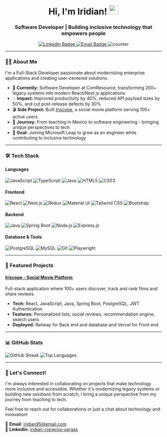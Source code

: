 <div id="header" align="center">
    <h1>
    Hi, I'm Iridian! 
    <img src="https://media.giphy.com/media/hvRJCLFzcasrR4ia7z/giphy.gif" width="30px"/>
    </h1>
    <h3>Software Developer | Building inclusive technology that empowers people</h3>
  <div id="badges" align="center">
  <a href="https://www.linkedin.com/in/iridian-cisneros-vargas/">
    <img src="https://img.shields.io/badge/LinkedIn-0077B5?style=for-the-badge&logo=linkedin&logoColor=white" alt="LinkedIn Badge"/>
  </a>
  <a href="mailto:iridian95@email.com">
    <img src="https://img.shields.io/badge/Email-D14836?style=for-the-badge&logo=gmail&logoColor=white" alt="Email Badge"/>
  </a>
  <img src="https://komarev.com/ghpvc/?username=Naidiri1&style=flat-square&color=blue" alt="counter"/>
  </div>
</div>

---

### 👩‍💻 About Me

I'm a Full-Stack Developer passionate about modernizing enterprise applications and creating user-centered solutions.

- 🚀 **Currently:** Software Developer at ComResource, transforming 200+ legacy systems into modern React/Next.js applications
- 💡 **Impact:** Improved productivity by 40%, reduced API payload sizes by 50%, and cut post-release defects by 30%
- 🎬 **Side Project:** Built [Iriscope](https://github.com/Naidiri1/iriscope), a social movie platform serving 100+ active users
- 🌱 **Journey:** From teaching in Mexico to software engineering - bringing unique perspectives to tech
- 🎯 **Goal:** Joining Microsoft Leap to grow as an engineer while contributing to inclusive technology

---

### 🛠️ Tech Stack

#### Languages
![JavaScript](https://img.shields.io/badge/JavaScript-F7DF1E?style=for-the-badge&logo=javascript&logoColor=black)
![TypeScript](https://img.shields.io/badge/TypeScript-007ACC?style=for-the-badge&logo=typescript&logoColor=white)
![Java](https://img.shields.io/badge/Java-ED8B00?style=for-the-badge&logo=openjdk&logoColor=white)
![HTML5](https://img.shields.io/badge/HTML5-E34F26?style=for-the-badge&logo=html5&logoColor=white)
![CSS3](https://img.shields.io/badge/CSS3-1572B6?style=for-the-badge&logo=css3&logoColor=white)

#### Frontend
![React](https://img.shields.io/badge/React-20232A?style=for-the-badge&logo=react&logoColor=61DAFB)
![Next.js](https://img.shields.io/badge/Next.js-000000?style=for-the-badge&logo=nextdotjs&logoColor=white)
![Redux](https://img.shields.io/badge/Redux-593D88?style=for-the-badge&logo=redux&logoColor=white)
![Material UI](https://img.shields.io/badge/Material_UI-0081CB?style=for-the-badge&logo=mui&logoColor=white)
![Tailwind CSS](https://img.shields.io/badge/Tailwind_CSS-38B2AC?style=for-the-badge&logo=tailwind-css&logoColor=white)
![Bootstrap](https://img.shields.io/badge/Bootstrap-563D7C?style=for-the-badge&logo=bootstrap&logoColor=white)

#### Backend
![Java](https://img.shields.io/badge/Java-ED8B00?style=for-the-badge&logo=openjdk&logoColor=white)
![Spring Boot](https://img.shields.io/badge/Spring_Boot-6DB33F?style=for-the-badge&logo=spring&logoColor=white)
![Node.js](https://img.shields.io/badge/Node.js-339933?style=for-the-badge&logo=nodedotjs&logoColor=white)
![Express.js](https://img.shields.io/badge/Express.js-000000?style=for-the-badge&logo=express&logoColor=white)

#### Database & Tools
![PostgreSQL](https://img.shields.io/badge/PostgreSQL-316192?style=for-the-badge&logo=postgresql&logoColor=white)
![MySQL](https://img.shields.io/badge/MySQL-005C84?style=for-the-badge&logo=mysql&logoColor=white)
![Git](https://img.shields.io/badge/Git-F05032?style=for-the-badge&logo=git&logoColor=white)
![Playwright](https://img.shields.io/badge/Playwright-45ba4b?style=for-the-badge&logo=playwright&logoColor=white)

---

### 🌟 Featured Projects

#### [Iriscope - Social Movie Platform](https://github.com/Naidiri1/iriscope)
Full-stack application where 100+ users discover, track and rank films and share reviews
- **Tech:** React, JavaScript, Java, Spring Boot, PostgreSQL, JWT Authentication
- **Features:** Personalized lists, social reviews, recommendation engine, search users
- **Deployed:** Railway for Back end and database and Vercel for Front end
  
---

### 📊 GitHub Stats

  <img src="https://github-readme-streak-stats.herokuapp.com?user=Naidiri1&theme=tokyonight&hide_border=true" alt="GitHub Streak" />
  <img src="https://github-readme-stats.vercel.app/api/top-langs/?username=Naidiri1&layout=compact&theme=tokyonight&hide_border=true" alt="Top Languages" />

---


### 🤝 Let's Connect!

I'm always interested in collaborating on projects that make technology more inclusive and accessible. Whether it's modernizing legacy systems or building new solutions from scratch, I bring a unique perspective from my journey from teaching to tech.

Feel free to reach out for collaborations or just a chat about technology and innovation!

📧 **Email:** iridian95@email.com  
💼 **LinkedIn:** [iridian-cisneros-vargas](https://www.linkedin.com/in/iridian-cisneros-vargas/)
